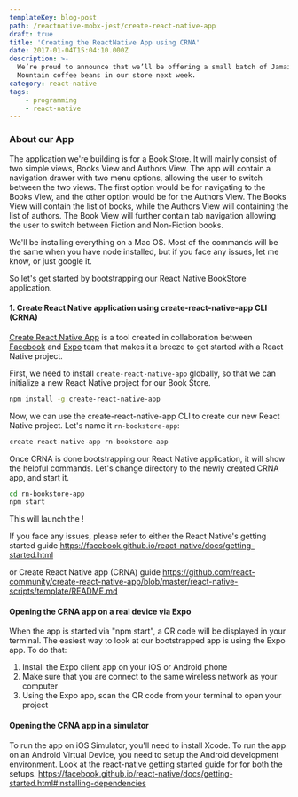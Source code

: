 ```yaml
---
templateKey: blog-post
path: /reactnative-mobx-jest/create-react-native-app
draft: true
title: 'Creating the ReactNative App using CRNA'
date: 2017-01-04T15:04:10.000Z
description: >-
  We’re proud to announce that we’ll be offering a small batch of Jamaica Blue
  Mountain coffee beans in our store next week.
category: react-native
tags:
    - programming
    - react-native
---
```


### About our App

The application we're building is for a Book Store. It will mainly consist of two simple views, Books View and Authors View. The app will contain a navigation drawer with two menu options, allowing the user to switch between the two views. The first option would be for navigating to the Books View, and the other option would be for the Authors View. The Books View will contain the list of books, while the Authors View will containing the list of authors. The Book View will further contain tab navigation allowing the user to switch between Fiction and Non-Fiction books.

We'll be installing everything on a Mac OS. Most of the commands will be the same when you have node installed, but if you face any issues, let me know, or just google it.

So let's get started by bootstrapping our React Native BookStore application.

#### 1. Create React Native application using create-react-native-app CLI (CRNA)

[Create React Native App](https://github.com/react-community/create-react-native-app) is a tool created in collaboration between [Facebook](https://code.facebook.com/) and [Expo](https://expo.io/) team that makes it a breeze to get started with a React Native project.

First, we need to install `create-react-native-app` globally, so that we can initialize a new React Native project for our Book Store.

```sh
npm install -g create-react-native-app
```

Now, we can use the create-react-native-app CLI to create our new React Native project. Let's name it `rn-bookstore-app`:

```sh
create-react-native-app rn-bookstore-app
```

Once CRNA is done bootstrapping our React Native application, it will show the helpful commands. Let's change directory to the newly created CRNA app, and start it.

```sh
cd rn-bookstore-app
npm start
```

This will launch the !

If you face any issues, please refer to either the React Native's getting started guide https://facebook.github.io/react-native/docs/getting-started.html

or Create React Native app (CRNA) guide https://github.com/react-community/create-react-native-app/blob/master/react-native-scripts/template/README.md

#### Opening the CRNA app on a real device via Expo

When the app is started via "npm start", a QR code will be displayed in your terminal. The easiest way to look at our bootstrapped app is using the Expo app. To do that:
1. Install the Expo client app on your iOS or Android phone
2. Make sure that you are connect to the same wireless network as your computer
3. Using the Expo app, scan the QR code from your terminal to open your project

#### Opening the CRNA app in a simulator

To run the app on iOS Simulator, you'll need to install Xcode. To run the app on an Android Virtual Device, you need to setup the Android development environment. Look at the react-native getting started guide for for both the setups. https://facebook.github.io/react-native/docs/getting-started.html#installing-dependencies 
